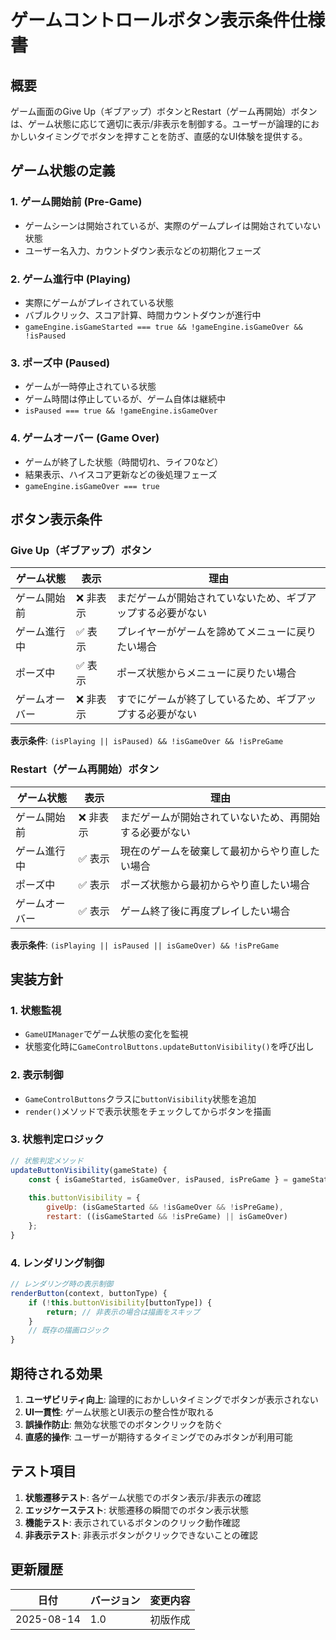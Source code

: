 # ゲームコントロールボタン表示条件仕様書

## 概要
ゲーム画面のGive Up（ギブアップ）ボタンとRestart（ゲーム再開始）ボタンは、ゲーム状態に応じて適切に表示/非表示を制御する。ユーザーが論理的におかしいタイミングでボタンを押すことを防ぎ、直感的なUI体験を提供する。

## ゲーム状態の定義

### 1. ゲーム開始前 (Pre-Game)
- ゲームシーンは開始されているが、実際のゲームプレイは開始されていない状態
- ユーザー名入力、カウントダウン表示などの初期化フェーズ

### 2. ゲーム進行中 (Playing)
- 実際にゲームがプレイされている状態
- バブルクリック、スコア計算、時間カウントダウンが進行中
- `gameEngine.isGameStarted === true && !gameEngine.isGameOver && !isPaused`

### 3. ポーズ中 (Paused)
- ゲームが一時停止されている状態
- ゲーム時間は停止しているが、ゲーム自体は継続中
- `isPaused === true && !gameEngine.isGameOver`

### 4. ゲームオーバー (Game Over)
- ゲームが終了した状態（時間切れ、ライフ0など）
- 結果表示、ハイスコア更新などの後処理フェーズ
- `gameEngine.isGameOver === true`

## ボタン表示条件

### Give Up（ギブアップ）ボタン

| ゲーム状態 | 表示 | 理由 |
|------------|------|------|
| ゲーム開始前 | ❌ 非表示 | まだゲームが開始されていないため、ギブアップする必要がない |
| ゲーム進行中 | ✅ 表示 | プレイヤーがゲームを諦めてメニューに戻りたい場合 |
| ポーズ中 | ✅ 表示 | ポーズ状態からメニューに戻りたい場合 |
| ゲームオーバー | ❌ 非表示 | すでにゲームが終了しているため、ギブアップする必要がない |

**表示条件**: `(isPlaying || isPaused) && !isGameOver && !isPreGame`

### Restart（ゲーム再開始）ボタン

| ゲーム状態 | 表示 | 理由 |
|------------|------|------|
| ゲーム開始前 | ❌ 非表示 | まだゲームが開始されていないため、再開始する必要がない |
| ゲーム進行中 | ✅ 表示 | 現在のゲームを破棄して最初からやり直したい場合 |
| ポーズ中 | ✅ 表示 | ポーズ状態から最初からやり直したい場合 |
| ゲームオーバー | ✅ 表示 | ゲーム終了後に再度プレイしたい場合 |

**表示条件**: `(isPlaying || isPaused || isGameOver) && !isPreGame`

## 実装方針

### 1. 状態監視
- `GameUIManager`でゲーム状態の変化を監視
- 状態変化時に`GameControlButtons.updateButtonVisibility()`を呼び出し

### 2. 表示制御
- `GameControlButtons`クラスに`buttonVisibility`状態を追加
- `render()`メソッドで表示状態をチェックしてからボタンを描画

### 3. 状態判定ロジック
```javascript
// 状態判定メソッド
updateButtonVisibility(gameState) {
    const { isGameStarted, isGameOver, isPaused, isPreGame } = gameState;
    
    this.buttonVisibility = {
        giveUp: (isGameStarted && !isGameOver && !isPreGame),
        restart: ((isGameStarted && !isPreGame) || isGameOver)
    };
}
```

### 4. レンダリング制御
```javascript
// レンダリング時の表示制御
renderButton(context, buttonType) {
    if (!this.buttonVisibility[buttonType]) {
        return; // 非表示の場合は描画をスキップ
    }
    // 既存の描画ロジック
}
```

## 期待される効果

1. **ユーザビリティ向上**: 論理的におかしいタイミングでボタンが表示されない
2. **UI一貫性**: ゲーム状態とUI表示の整合性が取れる
3. **誤操作防止**: 無効な状態でのボタンクリックを防ぐ
4. **直感的操作**: ユーザーが期待するタイミングでのみボタンが利用可能

## テスト項目

1. **状態遷移テスト**: 各ゲーム状態でのボタン表示/非表示の確認
2. **エッジケーステスト**: 状態遷移の瞬間でのボタン表示状態
3. **機能テスト**: 表示されているボタンのクリック動作確認
4. **非表示テスト**: 非表示ボタンがクリックできないことの確認

## 更新履歴

| 日付 | バージョン | 変更内容 |
|------|------------|----------|
| 2025-08-14 | 1.0 | 初版作成 |